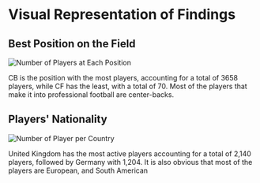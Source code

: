 # **Visual Representation of Findings**

## **Best Position on the Field**

![Number of Players at Each Position](https://github.com/EdwinKhoury/FIFA-23-Project/assets/146214280/315759a0-e084-44a3-8492-fc4a6f414529)

CB is the position with the most players, accounting for a total of 3658 players, while CF has the least, with a total of 70.
Most of the players that make it into professional football are center-backs.


## **Players' Nationality** 

![Number of Player per Country](https://github.com/EdwinKhoury/FIFA-23-Project/assets/146214280/e725c57c-347f-41bb-b2c8-438fa650364c)

United Kingdom has the most active players accounting for a total of 2,140 players, followed by Germany with 1,204. 
It is also obvious that most of the players are European, and South American



